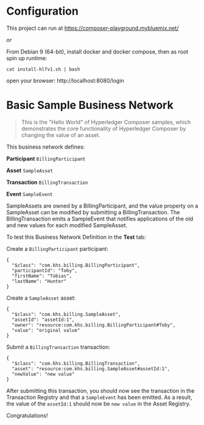 # Configuration
This project can run at https://composer-playground.mybluemix.net/

  *or*

From Debian 9 (64-bit), install docker and docker compose, then as root spin up runtime:
```
cat install-hlfv1.sh | bash
```
open your browser: http://localhost:8080/login



# Basic Sample Business Network

> This is the "Hello World" of Hyperledger Composer samples, which demonstrates the core functionality of Hyperledger Composer by changing the value of an asset.

This business network defines:

**Participant**
`BillingParticipant`

**Asset**
`SampleAsset`

**Transaction**
`BillingTransaction`

**Event**
`SampleEvent`

SampleAssets are owned by a BillingParticipant, and the value property on a SampleAsset can be modified by submitting a BillingTransaction. The BillingTransaction emits a SampleEvent that notifies applications of the old and new values for each modified SampleAsset.

To test this Business Network Definition in the **Test** tab:

Create a `BillingParticipant` participant:

```
{
  "$class": "com.khs.billing.BillingParticipant",
  "participantId": "Toby",
  "firstName": "Tobias",
  "lastName": "Hunter"
}
```

Create a `SampleAsset` asset:

```
{
  "$class": "com.khs.billing.SampleAsset",
  "assetId": "assetId:1",
  "owner": "resource:com.khs.billing.BillingParticipant#Toby",
  "value": "original value"
}
```

Submit a `BillingTransaction` transaction:

```
{
  "$class": "com.khs.billing.BillingTransaction",
  "asset": "resource:com.khs.billing.SampleAsset#assetId:1",
  "newValue": "new value"
}
```

After submitting this transaction, you should now see the transaction in the Transaction Registry and that a `SampleEvent` has been emitted. As a result, the value of the `assetId:1` should now be `new value` in the Asset Registry.

Congratulations!

